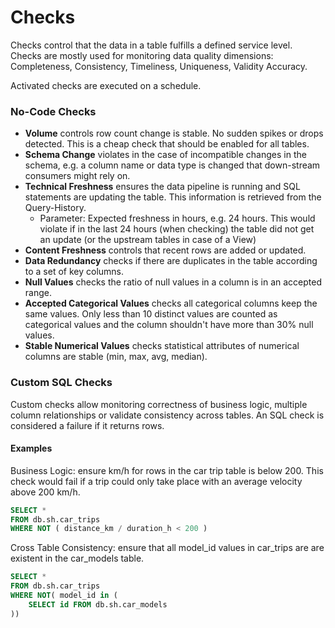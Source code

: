 # Checks

Checks control that the data in a table fulfills a defined service level. Checks are mostly used for monitoring data quality dimensions: Completeness, Consistency, Timeliness, Uniqueness, Validity Accuracy.&#x20;

Activated checks are executed on a schedule.



### No-Code Checks

* **Volume** controls row count change is stable. No sudden spikes or drops detected. This is a cheap check that should be enabled for all tables.
* **Schema Change** violates in the case of incompatible changes in the schema, e.g. a column name or data type is changed that down-stream consumers might rely on.
* **Technical Freshness** ensures the data pipeline is running and SQL statements are updating the table. This information is retrieved from the Query-History.&#x20;
  * Parameter: Expected freshness in hours, e.g. 24 hours. This would violate if in the last 24 hours (when checking) the table did not get an update (or the upstream tables in case of a View)
* **Content Freshness** controls that recent rows are added or updated.&#x20;
* **Data Redundancy** checks if there are duplicates in the table according to a set of key columns.
* **Null Values** checks the ratio of null values in a column is in an accepted range.
* **Accepted Categorical Values** checks all categorical columns keep the same values. Only less than 10 distinct values are counted as categorical values and the column shouldn't have more than 30% null values.
* **Stable Numerical Values** checks statistical attributes of numerical columns are stable (min, max, avg, median).





### Custom SQL Checks

Custom checks allow monitoring correctness of business logic, multiple column relationships or validate consistency across tables. An SQL check is considered a failure if it returns rows.

#### Examples

Business Logic: ensure km/h for rows in the car trip table is below 200.  This check would fail if a trip could only take place with an average velocity above 200 km/h.

```sql
SELECT *
FROM db.sh.car_trips
WHERE NOT ( distance_km / duration_h < 200 )
```



Cross Table Consistency: ensure that all model\_id values in car\_trips are are existent in the car\_models table.

```sql
SELECT *
FROM db.sh.car_trips
WHERE NOT( model_id in (
    SELECT id FROM db.sh.car_models
))
```

